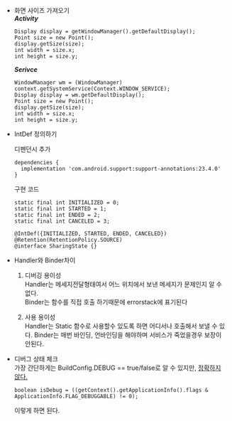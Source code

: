 * 화면 사이즈 가져오기  
    ___Activity___

      Display display = getWindowManager().getDefaultDisplay();  
      Point size = new Point();  
      display.getSize(size);  
      int width = size.x;  
      int height = size.y;  

    ___Serivce___
    
      WindowManager wm = (WindowManager) context.getSystemService(Context.WINDOW_SERVICE);  
      Display display = wm.getDefaultDisplay();  
      Point size = new Point();
      display.getSize(size);
      int width = size.x;
      int height = size.y;

* IntDef 정의하기
        
    디펜던시 추가

      dependencies {  
        implementation 'com.android.support:support-annotations:23.4.0'  
      }

    구현 코드

      static final int INITIALIZED = 0;  
      static final int STARTED = 1;  
      static final int ENDED = 2;  
      static final int CANCELED = 3;  

      @IntDef({INITIALIZED, STARTED, ENDED, CANCELED})  
      @Retention(RetentionPolicy.SOURCE)  
      @interface SharingState {}  
  
  
* Handler와 Binder차이
    1. 디버깅 용이성  
        Handler는 메세지전달형태여서 어느 위치에서 보낸 메세지가 문제인지 알 수 없다.  
        Binder는 함수를 직접 호출 하기때문에 errorstack에 표기된다

    2. 사용 용이성  
        Handler는 Static 함수로 사용할수 있도록 하면 어디서나 호출해서 보낼 수 있다.
        Binder는 매번 바인딩, 언바인딩을 해야하며 서비스가 죽었을경우 보장이 안된다.

* 디버그 상태 체크  
    가장 간단하게는 BuildConfig.DEBUG == true/false로 알 수 있지만, [정확하지 않다.](https://medium.com/@elye.project/checking-debug-build-the-right-way-d12da1098120)
    
      boolean isDebug = ((getContext().getApplicationInfo().flags &  ApplicationInfo.FLAG_DEBUGGABLE) != 0);

    이렇게 하면 된다.
